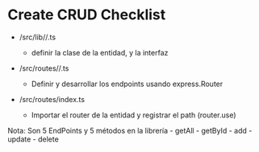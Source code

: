 # Create CRUD Checklist

 - /src/lib/<entidad>/<entidad>.ts
    - definir la clase de la entidad, y la interfaz

 - /src/routes/<entidad>/<entidad>.ts
    - Definir y desarrollar los endpoints usando express.Router

 - /src/routes/index.ts
    - Importar el router de la entidad y registrar el path (router.use)

Nota: Son 5 EndPoints y 5 métodos en la librería
    - getAll
    - getById
    - add
    - update
    - delete